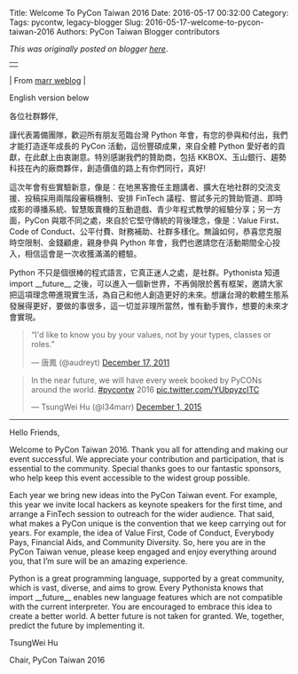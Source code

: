 Title: Welcome To PyCon Taiwan 2016
Date: 2016-05-17 00:32:00
Category:
Tags: pycontw, legacy-blogger
Slug: 2016-05-17-welcome-to-pycon-taiwan-2016
Authors: PyCon Taiwan Blogger contributors

*This was originally posted on blogger [here](https://pycontw.blogspot.com/2016/05/welcome-to-pycon-taiwan-2016.html)*.

<!--more-->

|  |
| --- |
|  |
|
 From [marr weblog](https://picasaweb.google.com/102441227483829530605/MarrWeblog?authuser=0&feat=embedwebsite) |


English version below


各位社群夥伴,

謹代表籌備團隊，歡迎所有朋友蒞臨台灣 Python 年會，有您的參與和付出，我們才能打造逐年成長的 PyCon 活動，這份豐碩成果，來自全體 Python 愛好者的貢獻，在此獻上由衷謝意。特別感謝我們的贊助商，包括 KKBOX、玉山銀行、趨勢科技在內的廠商夥伴，創造價值的路上有你們同行，真好!


這次年會有些實驗新意，像是：在地黑客擔任主題講者、擴大在地社群的交流支援、投稿採用兩階段審稿機制、安排 FinTech 議程、嘗試多元的贊助管道、即時成影的導播系統、智慧販賣機的互動遊戲、青少年程式教學的經驗分享；另一方面，PyCon 與眾不同之處，來自於它堅守傳統的背後理念，像是：Value First、Code of Conduct、公平付費、財務補助、社群多樣化。無論如何，恭喜您克服時空限制、金錢顧慮，親身參與 Python 年會，我們也邀請您在活動期間全心投入，相信這會是一次收獲滿滿的體驗。


Python 不只是個很棒的程式語言，它真正迷人之處，是社群。Pythonista 知道 import \_\_future\_\_ 之後，可以進入一個新世界，不再侷限於舊有框架，邀請大家把這項理念帶進現實生活，為自己和他人創造更好的未來。想讓台灣的軟體生態系發展得更好，要做的事很多，這一切並非理所當然，惟有動手實作，想要的未來才會實現。


> “I'd like to know you by your values, not by your types, classes or roles.”
>
> — 唐鳳 (@audreyt) [December 17, 2011](https://twitter.com/audreyt/status/147998210558922752)

> In the near future, we will have every week booked by PyCONs around the world. [#pycontw](https://twitter.com/hashtag/pycontw?src=hash) 2016 [pic.twitter.com/YUbpyzclTC](https://t.co/YUbpyzclTC)
>
> — TsungWei Hu (@l34marr) [December 1, 2015](https://twitter.com/l34marr/status/671519225169620992)


---


Hello Friends,

Welcome to PyCon Taiwan 2016. Thank you all for attending and making our event successful. We appreciate your contribution and participation, that is essential to the community. Special thanks goes to our fantastic sponsors, who help keep this event accessible to the widest group possible.


Each year we bring new ideas into the PyCon Taiwan event. For example, this year we invite local hackers as keynote speakers for the first time, and arrange a FinTech session to outreach for the wider audience. That said, what makes a PyCon unique is the convention that we keep carrying out for years. For example, the idea of Value First, Code of Conduct, Everybody Pays, Financial Aids, and Community Diversity. So, here you are in the PyCon Taiwan venue, please keep engaged and enjoy everything around you, that I’m sure will be an amazing experience.


Python is a great programming language, supported by a great community, which is vast, diverse, and aims to grow. Every Pythonista knows that import \_\_future\_\_ enables new language features which are not compatible with the current interpreter. You are encouraged to embrace this idea to create a better world. A better future is not taken for granted. We, together, predict the future by implementing it.


TsungWei Hu  

Chair, PyCon Taiwan 2016
